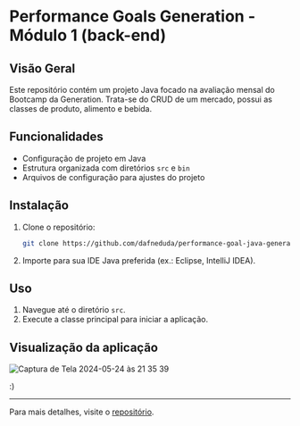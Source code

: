 
# Performance Goals Generation - Módulo 1 (back-end)

## Visão Geral
Este repositório contém um projeto Java focado na avaliação mensal do Bootcamp da Generation. Trata-se do CRUD de um mercado, possui as classes de produto, alimento e bebida.

## Funcionalidades
- Configuração de projeto em Java
- Estrutura organizada com diretórios `src` e `bin`
- Arquivos de configuração para ajustes do projeto

## Instalação
1. Clone o repositório:
   ```bash
   git clone https://github.com/dafneduda/performance-goal-java-generation.git
   ```
2. Importe para sua IDE Java preferida (ex.: Eclipse, IntelliJ IDEA).

## Uso
1. Navegue até o diretório `src`.
2. Execute a classe principal para iniciar a aplicação.

## Visualização da aplicação
![Captura de Tela 2024-05-24 às 21 35 39](https://github.com/dafneduda/performance-goal-java-generation/assets/147463270/e2d493d9-2bfa-46b2-add8-5b0035573085)


:)

---

Para mais detalhes, visite o [repositório](https://github.com/dafneduda/performance-goal-java-generation).
